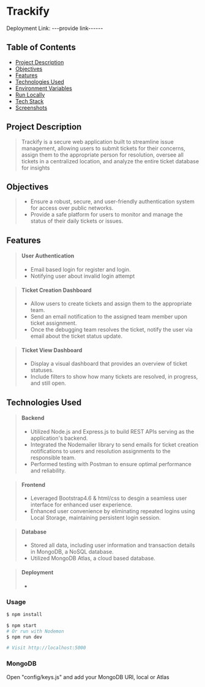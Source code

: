 
# Trackify

Deployment Link: ---provide link------

## Table of Contents

-   [Project Description](#project-description)
-   [Objectives](#objectives)
-   [Features](#features)
-   [Technologies Used](#technologies-used)
-   [Environment Variables](#environment-variables)
-   [Run Locally](#run-locally)
-   [Tech Stack](#tech-stack)
-   [Screenshots](#screenshots)

## Project Description
> Trackify is a secure web application built to streamline issue management, allowing users to submit tickets for their concerns, assign them to the appropriate person for resolution, oversee all tickets in a centralized location, and analyze the entire ticket database for insights

## Objectives

> -   Ensure a robust, secure, and user-friendly authentication system for access over public networks.
> -   Provide a safe platform for users to monitor and manage the status of their daily tickets or issues.

## Features

> #### User Authentication
>
> -   Email based login for register and login.
> -   Notifying user about invalid login attempt   

> #### Ticket Creation Dashboard
> -   Allow users to create tickets and assign them to the appropriate team.
> -   Send an email notification to the assigned team member upon ticket assignment.
> -   Once the debugging team resolves the ticket, notify the user via email about the ticket status update.

> #### Ticket View Dashboard
> -   Display a visual dashboard that provides an overview of ticket statuses.
> -   Include filters to show how many tickets are resolved, in progress, and still open.

## Technologies Used

> #### Backend
>
> -   Utilized Node.js and Express.js to build REST APIs serving as the application's backend.
> -   Integrated the Nodemailer library to send emails for ticket creation notifications to users and resolution assignments to the responsible team.
> -   Performed testing with Postman to ensure optimal performance and reliability.

> #### Frontend
>
> -   Leveraged Bootstrap4.6 & html/css to desgin a seamless user interface for enhanced user experience.
> -   Enhanced user convenience by eliminating repeated logins using Local Storage, maintaining persistent login session.

> #### Database
>
> -   Stored all data, including user information and transaction details in MongoDB, a NoSQL database.
> -   Utilized MongoDB Atlas, a cloud based database.

> #### Deployment
>
> - 



### Usage

```sh
$ npm install
```

```sh
$ npm start
# Or run with Nodemon
$ npm run dev

# Visit http://localhost:5000
```

### MongoDB

Open "config/keys.js" and add your MongoDB URI, local or Atlas

